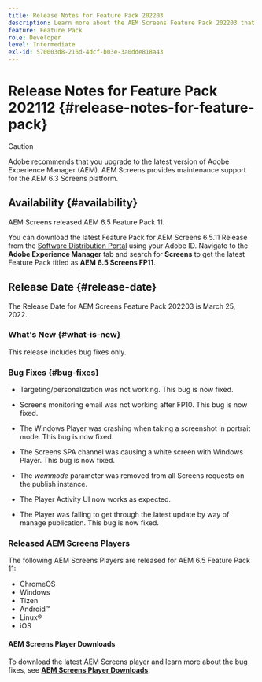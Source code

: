 ```yaml
---
title: Release Notes for Feature Pack 202203
description: Learn more about the AEM Screens Feature Pack 202203 that was released on March 25, 2022.
feature: Feature Pack
role: Developer
level: Intermediate
exl-id: 570003d8-216d-4dcf-b03e-3a0dde818a43
---
```

# Release Notes for Feature Pack 202112 {#release-notes-for-feature-pack}

 >[!CAUTION]
 >Adobe recommends that you upgrade to the latest version of Adobe Experience Manager (AEM). AEM Screens provides maintenance support for the AEM 6.3 Screens platform.

## Availability {#availability}

 AEM Screens released AEM 6.5 Feature Pack 11.

 You can download the latest Feature Pack for AEM Screens 6.5.11 Release from the [Software Distribution Portal](https://experience.adobe.com/#/downloads/content/software-distribution/en/aem.html) using your Adobe ID. Navigate to the **Adobe Experience Manager** tab and search for **Screens** to get the latest Feature Pack titled as **AEM 6.5 Screens FP11**.

## Release Date {#release-date}

 The Release Date for AEM Screens Feature Pack 202203 is March 25, 2022.

### What's New {#what-is-new}

 This release includes bug fixes only.

### Bug Fixes {#bug-fixes}

* Targeting/personalization was not working. This bug is now fixed.

* Screens monitoring email was not working after FP10. This bug is now fixed.

* The Windows Player was crashing when taking a screenshot in portrait mode. This bug is now fixed.

* The Screens SPA channel was causing a white screen with Windows Player. This bug is now fixed.

* The *wcmmode* parameter was removed from all Screens requests on the publish instance.

* The Player Activity UI now works as expected.

* The Player was failing to get through the latest update by way of manage publication. This bug is now fixed.

### Released AEM Screens Players

 The following AEM Screens Players are released for AEM 6.5 Feature Pack 11:

* ChromeOS
* Windows
* Tizen
* Android&trade;
* Linux&reg;
* iOS

#### AEM Screens Player Downloads

 To download the latest AEM Screens player and learn more about the bug fixes, see **[AEM Screens Player Downloads](https://download.macromedia.com/screens/index.html)**.
